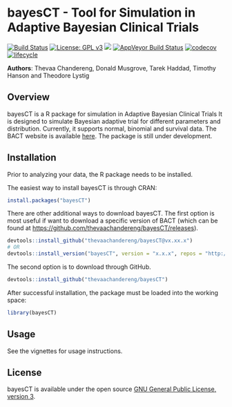 # bayesCT - Tool for Simulation in Adaptive Bayesian Clinical Trials


[![Build Status](https://travis-ci.org/thevaachandereng/BACT.svg?branch=master)](https://travis-ci.org/thevaachandereng/BACT)
[![License: GPL v3](https://img.shields.io/badge/License-GPL%20v3-blue.svg)](https://www.gnu.org/licenses/gpl-3.0)
[![](https://cranlogs.r-pkg.org/badges/BACT)](https://cran.r-project.org/package=BACT)
[![AppVeyor Build Status](https://ci.appveyor.com/api/projects/status/github/thevaachandereng/BACT?branch=master&svg=true)](https://ci.appveyor.com/project/thevaachandereng/BACT)
[![codecov](https://codecov.io/gh/thevaachandereng/BACT/branch/master/graph/badge.svg)](https://codecov.io/gh/thevaachandereng/BACT)
[![lifecycle](https://img.shields.io/badge/lifecycle-experimental-orange.svg)](https://www.tidyverse.org/lifecycle/#experimental)


**Authors**: Thevaa Chandereng, Donald Musgrove, Tarek Haddad, Timothy Hanson and Theodore Lystig


Overview
--------

bayesCT is a R package for simulation in Adaptive Bayesian Clinical Trials
It is designed to simulate Bayesian adaptive trial for different parameters and distribution.
Currently, it supports normal, binomial and survival data.
The BACT website is available [here](https://thevaachandereng.github.io/bayesCT/). 
The package is still under development. 


Installation
------------
Prior to analyzing your data, the R package needs to be installed.

The easiest way to install bayesCT is through CRAN:

``` r
install.packages("bayesCT")
```

There are other additional ways to download bayesCT.
The first option is most useful if want to download a specific version of BACT
(which can be found at https://github.com/thevaachandereng/bayesCT/releases).
``` r 
devtools::install_github("thevaachandereng/bayesCT@vx.xx.x")
# OR 
devtools::install_version("bayesCT", version = "x.x.x", repos = "http://cran.us.r-project.org")
```

The second option is to download through GitHub. 

``` r
devtools::install_github("thevaachandereng/bayesCT")
```

After successful installation, the package must be loaded into the working space:

``` r 
library(bayesCT)
```

Usage
------------
See the vignettes for usage instructions.


License
------------
bayesCT is available under the open source [GNU General Public License, version 3](https://www.r-project.org/Licenses/GPL-3).
